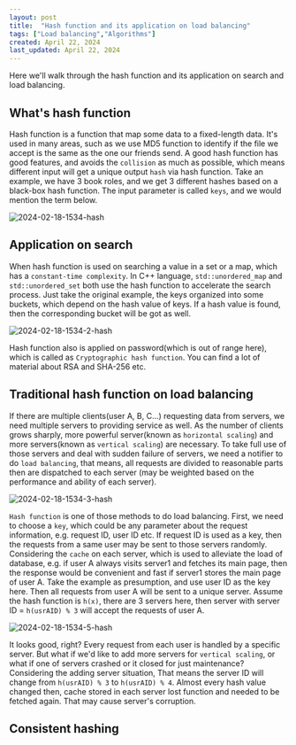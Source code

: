 ```yaml
---
layout: post
title:  "Hash function and its application on load balancing"
tags: ["Load balancing","Algorithms"]
created: April 22, 2024
last_updated: April 22, 2024
---
```

Here we'll walk through the hash function and its application on search and load balancing.<!--more-->

## What's hash function

Hash function is a function that map some data to a fixed-length data. It's used in many areas, such as we use MD5 function to identify if the file we accept is the same as the one our friends send. A good hash function has good features, and avoids the `collision` as much as possible, which means different input will get a unique output `hash` via hash function. Take an example, we have 3 book roles, and we get 3 different hashes based on a black-box hash function.  The input parameter is called `keys`, and we would mention the term below.

![2024-02-18-1534-hash](../../../assets/images/2024-02-18-1534-hash.svg)



## Application on search

When hash function is used on searching a value in a set or a map, which has a `constant-time complexity`. In C++ language, `std::unordered_map` and `std::unordered_set` both use the hash function to accelerate the search process.  Just take the original example, the keys organized into some buckets,  which depend on the hash value of keys. If a hash value is found, then the corresponding bucket will be got as well.

![2024-02-18-1534-2-hash](../../../assets/images/2024-02-18-1534-2-hash.svg)

Hash function also is applied on password(which is out of range here), which is called as `Cryptographic hash function`. You can find a lot of material about RSA and SHA-256 etc.

## Traditional hash function on load balancing

If there are multiple clients(user A, B, C...) requesting data from servers,  we need multiple servers to providing service as well. As the number of clients grows sharply,  more powerful server(known as `horizontal scaling`) and more servers(known as `vertical scaling`) are necessary. To take full use of those servers and deal with sudden failure of servers, we need a notifier to do `load balancing`, that means, all requests are divided to reasonable parts then are dispatched to each server (may be weighted based on the performance and ability of each server).  

![2024-02-18-1534-3-hash](../../../assets/images/2024-02-18-1534-3-hash.svg)

`Hash function` is one of those methods to do load balancing. First, we need to choose a `key`, which could be any parameter about the request information,  e.g. request ID, user ID etc. If request ID is used as a key, then the requests from a same user may be sent to those servers randomly.  Considering the `cache` on each server, which is used to alleviate the load of database, e.g. if user A always visits server1 and fetches its main page, then the response would be convenient and fast if server1 stores the main page of user A.  Take the example as presumption, and use user ID as the key here. Then all requests from user A will be sent to a unique server.  Assume the hash function is `h(x)`, there are 3 servers here, then server with server ID = `h(usrAID) % 3` will accept the requests of user A. 

![2024-02-18-1534-5-hash](../../../assets/images/2024-02-18-1534-5-hash.svg)

It looks good, right? Every request from each user is handled by a specific server. But what if we'd like to add more servers for `vertical scaling`, or what if one of servers crashed or it closed for just maintenance?  Considering the adding server situation, That means the server ID will change from `h(usrAID) % 3`  to `h(usrAID) % 4`. Almost every hash value changed then, cache stored in each server lost function and needed to be fetched again. That may cause server's corruption.

## Consistent hashing









